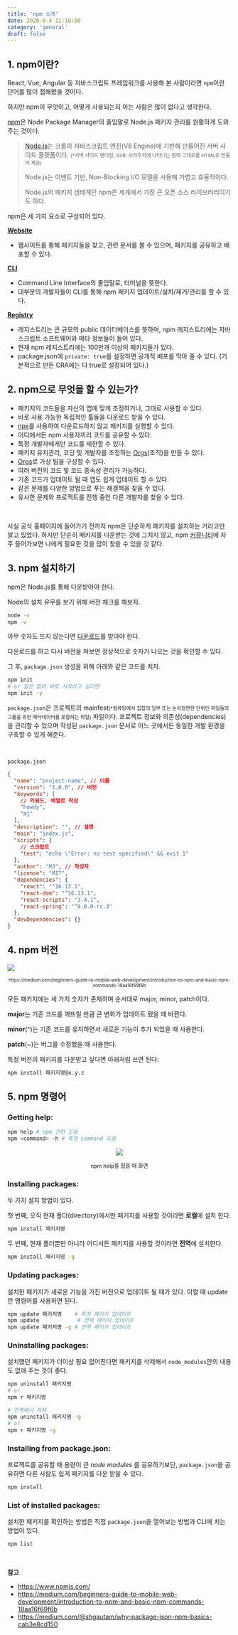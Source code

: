 ```yaml
---
title: 'npm 소개'
date: 2020-6-4 11:10:00
category: 'general'
draft: false
---
```


## 1. npm이란?

React, Vue, Angular 등 자바스크립트 프레임워크를 사용해 본 사람이라면 `npm`이란 단어를 많이 접해봤을 것이다.

하지만 npm이 무엇이고, 어떻게 사용되는지 아는 사람은 많이 없다고 생각한다.

[npm](https://www.npmjs.com/)은 Node Package Manager의 줄임말로 Node.js 패키지 관리를 원활하게 도와주는 것이다.

> [Node.js](https://nodejs.org/ko/)는 크롬의 자바스크립트 엔진(V8 Engine)에 기반해 만들어진 서버 사이드 플랫폼이다.
> <span style="font-size: 11px;">(\*서버 사이드 렌더링, SSR: 브라우저에 나타나는 형태 그대로를 HTML로 만들어 제공)</span>
>
> Node.js는 이벤트 기반, Non-Blocking I/O 모델을 사용해 가볍고 효율적이다.
>
> Node.js의 패키지 생태계인 npm은 세계에서 가장 큰 오픈 소스 라이브러리이기도 하다.
> <br>

npm은 세 가지 요소로 구성되어 있다.

**[Website](https://www.npmjs.com/)**

- 웹사이트를 통해 패키지들을 찾고, 관련 문서를 볼 수 있으며, 패키지를 공유하고 배포할 수 있다.

**[CLI](https://docs.npmjs.com/cli/npm)**

- Command Line Interface의 줄임말로, 터미널을 뜻한다.
- 대부분의 개발자들이 CLI를 통해 npm 패키지 업데이트/설치/제거/관리를 할 수 있다.

**[Registry](https://docs.npmjs.com/misc/registry)**

- 레지스트리는 큰 규모의 public 데이터베이스를 뜻하며, npm 레지스트리에는 자바스크립트 소프트웨어와 메타 정보들이 들어 있다.
- 현재 npm 레지스트리에는 100만개 이상의 패키지들가 있다.
- package.json에 `private: true`를 설정하면 공개적 배포를 막아 줄 수 있다. (기본적으로 만든 CRA에는 다 true로 설정되어 있다.)

## 2. npm으로 무엇을 할 수 있는가?

- 패키지의 코드들을 자신의 앱에 맞게 조정하거나, 그대로 사용할 수 있다.
- 바로 사용 가능한 독립적인 툴들을 다운로드 받을 수 있다.
- [npx](https://www.npmjs.com/package/npx)를 사용하여 다운로드하지 않고 패키지를 실행할 수 있다.
- 어디에서든 npm 사용자끼리 코드를 공유할 수 있다.
- 특정 개발자에게만 코드를 제한할 수 있다.
- 패키지 유지관리, 코딩 및 개발자를 조정하는 [Orgs](https://docs.npmjs.com/orgs/)(조직)을 만들 수 있다.
- [Orgs](https://docs.npmjs.com/orgs/)로 가상 팀을 구성할 수 있다.
- 여러 버전의 코드 및 코드 종속성 관리가 가능하다.
- 기존 코드가 업데이트 될 때 앱도 쉽게 업데이트 할 수 있다.
- 같은 문제를 다양한 방법으로 푸는 해결책을 찾을 수 있다.
- 유사한 문제와 프로젝트를 진행 중인 다른 개발자를 찾을 수 있다.

<br>

사실 공식 홈페이지에 들어가기 전까지 npm은 단순하게 패키지를 설치하는 거라고만 알고 있었다.
하지만 단순히 패키지를 다운받는 것에 그치지 않고, npm [커뮤니티](https://npm.community/)에 자주 들어가보면 나에게 필요한 것을 많이 찾을 수 있을 것 같다.

## 3. npm 설치하기

npm은 Node.js를 통해 다운받아야 한다.

Node의 설치 유무를 보기 위해 버전 체크를 해보자.

```sh
node -v
npm -v
```

아무 숫자도 뜨지 않는다면 [다운로드](https://nodejs.org/en/download/)를 받아야 한다.

다운로드를 하고 다시 버전을 쳐보면 정상적으로 숫자가 나오는 것을 확인할 수 있다.

그 후, `package.json` 생성을 위해 아래와 같은 코드를 치자.

```sh
npm init
# or 질문 없이 바로 시작하고 싶다면
npm init -y
```

`package.json`은 프로젝트의 mainfest<span style="font-size: 11px;">(\*컴퓨팅에서 집합의 일부 또는 논리정연한 단위인 파일들의 그룹을 위한 메타데이터를 포함하는 파일)</span> 파일이다. 프로젝트 정보와 의존성(dependencies)을 관리할 수 있으며 작성된 `package.json` 문서로 어느 곳에서든 동일한 개발 환경을 구축할 수 있게 해준다.

<br>

`package.json`

```json
{
  "name": "project-name", // 이름
  "version": "1.0.0", // 버전
  "keywords": [
    // 키워드, 배열로 작성
    "howdy",
    "mj"
  ],
  "description": "", // 설명
  "main": "index.js",
  "scripts": {
    // 스크립트
    "test": "echo \"Error: no test specified\" && exit 1"
  },
  "author": "MJ", // 작성자
  "license": "MIT",
  "dependencies": {
    "react": "^16.13.1",
    "react-dom": "^16.13.1",
    "react-scripts": "3.4.1",
    "react-spring": "^9.0.0-rc.3"
  },
  "devDependencies": {}
}
```

## 4. npm 버전

![](./images/01-01.jpeg)

<p style="text-align: center; font-size: 10px">https://medium.com/beginners-guide-to-mobile-web-development/introduction-to-npm-and-basic-npm-commands-18aa16f69f6b</p>

모든 패키지에는 세 가지 숫자가 존재하며 순서대로 major, minor, patch이다.

**major**는 기존 코드를 깨뜨릴 만큼 큰 변화가 업데이트 됐을 때 바뀐다.

**minor**(^)는 기존 코드를 유지하면서 새로운 기능이 추가 되었을 때 사용한다.

**patch**(~)는 버그를 수정했을 때 사용한다.

특정 버전의 패키지를 다운받고 싶다면 아래처럼 쓰면 된다:

```sh
npm install 패키지명@x.y.z
```

## 5. npm 명령어

### Getting help:

```sh
npm help # npm 관련 도움
npm <command> -h # 특정 command 도움
```

<p style="text-align: center"><img src="./images/01-02.png"></p>
<p style="text-align: center; font-size: 12px">npm help를 쳤을 때 화면</p>

### Installing packages:

두 가지 설치 방법이 있다.

첫 번째, 오직 현재 폴더(directory)에서만 패키지를 사용할 것이라면 **로컬**에 설치 한다.

```sh
npm install 패키지명
```

두 번째, 현재 폴더뿐만 아니라 어디서든 패키지를 사용할 것이라면 **전역**에 설치한다.

```sh
npm install 패키지명 -g
```

### Updating packages:

설치한 패키지가 새로운 기능을 가진 버전으로 업데이트 될 때가 있다.
이럴 때 update란 명령어를 사용하면 된다.

```sh
npm update 패키지명    # 특정 패키지 업데이트
npm update            # 전체 패키지 업데이트
npm update 패키지명 -g # 전역 패키지 업데이트
```

### Uninstalling packages:

설치했던 패키지가 더이상 필요 없어진다면 패키지를 삭제해서 `node_modules`안의 내용도 없애 주는 것이 좋다.

```sh
npm uninstall 패키지명
# or
npm r 패키지명

# 전역에서 삭제
npm uninstall 패키지명 -g
# or
npm r 패키지명 -g
```

### Installing from package.json:

프로젝트를 공유할 때 용량이 큰 _node modules_ 를 공유하기보단, `package.json`을 공유하면 다른 사람도 쉽게 패키지를 다운 받을 수 있다.

```sh
npm install
```

### List of installed packages:

설치한 패키지를 확인하는 방법은 직접 `package.json`을 열어보는 방법과 CLI에 치는 방법이 있다.

```sh
npm list
```

<br>

**참고**

- https://www.npmjs.com/
- https://medium.com/beginners-guide-to-mobile-web-development/introduction-to-npm-and-basic-npm-commands-18aa16f69f6b
- https://medium.com/@shgautam/why-package-json-npm-basics-cab3e8cd150
